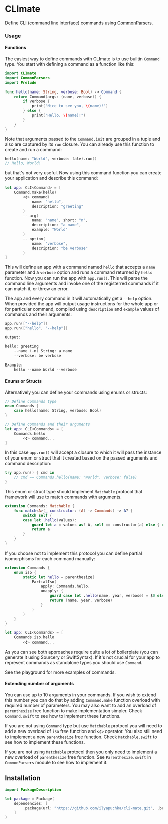 # CLImate

Define CLI (command line interface) commands using [CommonParsers](https://github.com/ilyapuchka/common-parsers).

### Usage

#### Functions

The easiest way to define commands with CLImate is to use builtin `Command` type.
You start with defining a command as a function like this:

```swift
import CLImate
import CommonParsers
import Prelude

func hello(name: String, verbose: Bool) -> Command {
    return Command(args: (name, verbose)) {
        if verbose {
            print("Nice to see you, \(name)!")
        } else {
            print("Hello, \(name)!")
        }
    }
}
```

Note that arguments passed to the `Command.init` are grouped in a tuple and also are captured by its `run` closure.
You can already use this function to create and run a command:

```swift
hello(name: "World", verbose: fale).run()
// Hello, World!
```

but that's not very useful. 
Now using this command function you can create your application and describe this command:

```swift
let app: CLI<Command> = [
    Command.make(hello)
        <¢> command(
            name: "hello",
            description: "greeting"
        )
        -- arg(
            name: "name", short: "n",
            description: "a name",
            example: "World"
        )
        -- option(
            name: "verbose",
            description: "be verbose"
        )
]
```

This will define an app with a command named `hello` that accepts a `name` parameter and a `verbose` option and runs a command returned by `hello` function.
Now you can run the app with `app.run()`. This will parse the command line arguments and invoke one of the registerred commands if it can match it, or throw an error. 

The app and every command in it will automatically get a `--help` option. When provided the app will output usage instructions for the whole app or for particular command, compiled using `description` and `example` values of commands and their arguments: 

```swift
app.run(["--help"])
app.run(["hello", "--help"])

Output:

hello: greeting
    --name (-n) String: a name
    --verbose: be verbose

Example:
    hello --name World --verbose
```

#### Enums or Structs

Alternatively you can define your commands using enums or structs:

```swift
// Define commands type
enum Commands {
    case hello(name: String, verbose: Bool)
}

// Define commands and their arguments
let app: CLI<Commands> = [
    Commands.hello
        <¢> command...
]
```

In this case `app.run()`  will accept a closure to which it will pass the instance of your enum or struct that it created based on the passed arguments and command description:

```swift
try app.run() { cmd in
    // cmd == Commands.hello(name: "World", verbose: false) 
}
```

This enum or struct type should implement `Matchable` protocol that framework will use to match commands with arguments.

```swift
extension Commands: Matchable {
    func match<A>(_ constructor: (A) -> Commands) -> A? {
        switch self {
        case let .hello(values):
            guard let a = values as? A, self == constructor(a) else { return nil }
            return a
        }
    }
}
```

If you choose not to implement this protocol you can define partial isomorphisms for each command manually:

```swift
extension Commands {
    enum iso {
        static let hello = parenthesize(
            PartialIso(
                apply: Commands.hello,
                unapply: {
                    guard case let .hello(name, year, verbose) = $0 else { return nil }
                    return (name, year, verbose)
                }
            )
        )
    }
}

let app: CLI<Commands> = [
    Commands.iso.hello 
        <¢> command...
```

As you can see both approaches require quite a lot of boilerplate (you can generate it using Sourcery or SwiftSyntax).
If it's not crucial for your app to represent commands as standalone types you should use `Command`.

See the playground for more examples of commands.

#### Extending number of arguments

You can use up to 10 arguments in your commands. If you wish to extend this number you can do that by adding `Command.make` function overload with required number of parameters. You may also want to add an overload of `parenthesize` free function to make implementation simpler. Check `Command.swift` to see how to implement these functions.

If you are not using `Command` type but use `Matchable` protocol you will need to add a new overload of `iso` free function and `<¢>` operator. You also still need to implement a new `parenthesize` free function. Check  `Matchable.swift` to see how to implement these functions.

If you are not using `Matchable` protocol then you only need to implement a new overload of `parenthesize` free function. See `Parenthesize.swift` in `CommonParsers` module to see how to implement it.

## Installation

```swift
import PackageDescription

let package = Package(
    dependencies: [
        .package(url: "https://github.com/ilyapuchka/cli-mate.git", .branch("master")),
    ]
)
```
